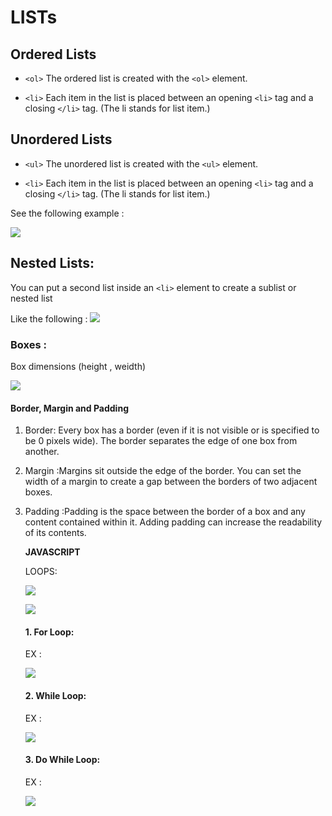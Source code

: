 # **LISTs**

## Ordered Lists

* `<ol>`
The ordered list is created with the `<ol>` element.

* `<li>`
Each item in the list is placed between an opening `<li>` tag and a closing `</li>` tag. (The li stands for list item.)



## Unordered Lists

* `<ul>`
The unordered list is created with the `<ul>` element.


* `<li>`
Each item in the list is placed between an opening `<li>` tag and a closing `</li>` tag. (The li stands for list item.)

See the following example :

![](https://i.ytimg.com/vi/5tJBpZjMAbw/maxresdefault.jpg)

## Nested Lists:

You can put a second list inside an `<li>` element to create a sublist or nested list

Like the following :
![](https://i.stack.imgur.com/rqAiC.jpg)



### Boxes :

Box dimensions (height , weidth)

![](https://s3.amazonaws.com/media.skillcrush.com/skillcrush/wp-content/uploads/2018/03/boxmodel.png)

#### Border, Margin and Padding 

1. Border: Every box has a border (even if it is not visible or is specified to be 0 pixels wide). The border separates
    the edge of one box from another.
    
2. Margin :Margins sit outside the edge of the border. You can set the width of a margin to create a gap between the    borders of two adjacent boxes.

3. Padding :Padding is the space between the border of a box and any content contained within it.
    Adding padding can increase the readability of its contents.



    **JAVASCRIPT**

    LOOPS:

    ![](https://www.javascripttutorial.net/wp-content/uploads/2020/01/JavaScript-for-Loop.png)

    ![](https://d2h0cx97tjks2p.cloudfront.net/blogs/wp-content/uploads/sites/2/2019/07/JavaScript-Loops.jpg)

    #### 1. For Loop:

    EX :
    
    ![](https://cdn.educba.com/academy/wp-content/uploads/2019/10/For-Loop-in-JavaScript.png)

   #### 2. While Loop:

    EX :
    
    ![](https://i.stack.imgur.com/Ovdg0.png)

    #### 3. Do While Loop:

    EX :
    
    ![](https://cdn.tutorialgateway.org/wp-content/uploads/JavaScript-Do-While-Loop-1.png)




